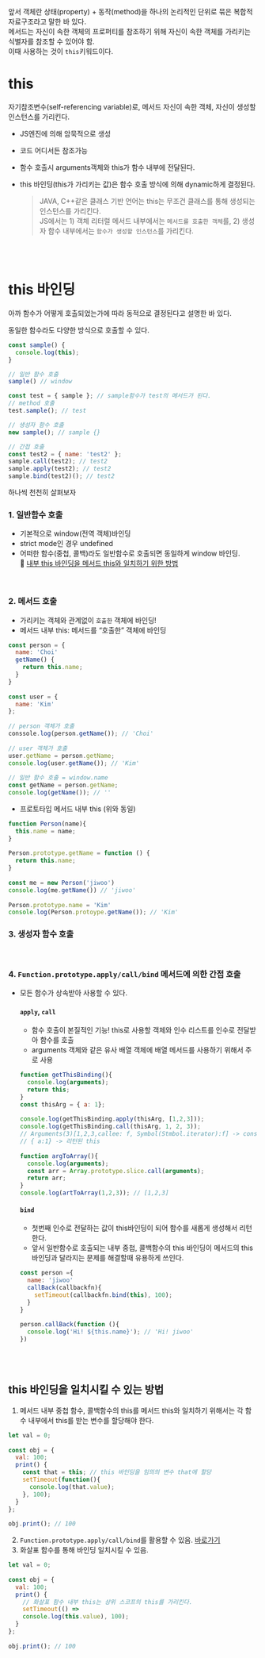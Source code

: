 앞서 객체란 상태(property) + 동작(method)을 하나의 논리적인 단위로 묶은 복합적 자료구조라고 말한 바 있다. 
</br>메서드는 자신이 속한 객체의 프로퍼티를 참조하기 위해 자신이 속한 객체를 가리키는 식별자를 참조할 수 있어야 함. 
</br>이때 사용하는 것이 `this`키워드이다. 

# this

자기참조변수(self-referencing variable)로, 메서드 자신이 속한 객체, 자신이 생성할 인스턴스를 가리킨다.

- JS엔진에 의해 암묵적으로 생성
- 코드 어디서든 참조가능
- 함수 호출시 arguments객체와 this가 함수 내부에 전달된다.
- this 바인딩(this가 가리키는 값)은 함수 호출 방식에 의해 dynamic하게 결정된다.
    
    >JAVA, C++같은 클래스 기반 언어는 this는 무조건 클래스를 통해 생성되는 인스턴스를 가리킨다. 
    </br>JS에서는 1) 객체 리터럴 메서드 내부에서는 <code>메서드를 호출한 객체</code>를, 2) 생성자 함수 내부에서는 <code>함수가 생성할 인스턴스</code>를 가리킨다. 
    
</br>
</br>

# this 바인딩

아까 함수가 어떻게 호출되었는가에 따라 동적으로 결정된다고 설명한 바 있다. 

동일한 함수라도 다양한 방식으로 호출할 수 있다. 

```javascript
const sample() {
  console.log(this);
}

// 일반 함수 호출
sample() // window

const test = { sample }; // sample함수가 test의 메서드가 된다. 
// method 호출
test.sample(); // test 

// 생성자 함수 호출
new sample(); // sample {}

// 간접 호출
const test2 = { name: 'test2' };
sample.call(test2); // test2
sample.apply(test2); // test2
sample.bind(test2)(); // test2
```

하나씩 천천히 살펴보자

### 1. 일반함수 호출
- 기본적으로 window(전역 객체)바인딩
- strict mode인 경우 undefined
- 어떠한 함수(중첩, 콜백)라도 일반함수로 호출되면 동일하게 window 바인딩.
</br>🔗 <a href="https://github.com/agnes0304/modern-javascript-deepdive-docs/blob/main/22-this/README.md#this-%EB%B0%94%EC%9D%B8%EB%94%A9%EC%9D%84-%EC%9D%BC%EC%B9%98%EC%8B%9C%ED%82%AC-%EC%88%98-%EC%9E%88%EB%8A%94-%EB%B0%A9%EB%B2%95">내부 this 바인딩을 메서드 this와 일치하기 위한 방법</a>
    
</br>

### 2. 메서드 호출 
- 가리키는 객체와 관계없이 `호출한` 객체에 바인딩!
- 메서드 내부 this: 메서드를 “호출한” 객체에 바인딩
        
```javascript
const person = {
  name: 'Choi'
  getName() {
    return this.name;
  }
}
        
const user = {
  name: 'Kim'
};
        
// person 객체가 호출
conssole.log(person.getName()); // 'Choi'
        
// user 객체가 호출
user.getName = person.getName;
console.log(user.getName()); // 'Kim'
        
// 일반 함수 호출 = window.name
const getName = person.getName;
console.log(getName()); // '' 

```
        
- 프로토타입 메서드 내부 this (위와 동일)
        
```jsx
function Person(name){
  this.name = name;
}
        
Person.prototype.getName = function () {
  return this.name;
}
        
const me = new Person('jiwoo')
console.log(me.getName()) // 'jiwoo'
        
Person.prototype.name = 'Kim'
console.log(Person.protoype.getName()); // 'Kim'
```
        
### 3. 생성자 함수 호출

</br>

### 4. `Function.prototype.apply/call/bind` 메서드에 의한 간접 호출
- 모든 함수가 상속받아 사용할 수 있다.

  #### `apply`, `call`
  - 함수 호출이 본질적인 기능! this로 사용할 객체와 인수 리스트를 인수로 전달받아 함수를 호출
  - arguments 객체와 같은 유사 배열 객체에 배열 메서드를 사용하기 위해서 주로 사용
        
  ```jsx
  function getThisBinding(){
    console.log(arguments);
    return this;
  }
  const thisArg = { a: 1};
        
  console.log(getThisBinding.apply(thisArg, [1,2,3]));
  console.log(getThisBinding.call(thisArg, 1, 2, 3));
  // Arguments(3)[1,2,3,callee: f, Symbol(Stmbol.iterator):f] -> console.log(arguments); 값
  // { a:1} -> 리턴된 this
          
  function argToArray(){
    console.log(arguments);
    const arr = Array.prototype.slice.call(arguments);
    return arr;
  }
  console.log(artToArray(1,2,3)); // [1,2,3]
  ```
        
  #### `bind`
  - 첫번째 인수로 전달하는 값이 this바인딩이 되어 함수를 새롭게 생성해서 리턴한다.
  - 앞서 일반함수로 호출되는 내부 중첩, 콜백함수의 this 바인딩이 메서드의 this 바인딩과 달라지는 문제를 해결할때 유용하게 쓰인다.
            
  ```jsx
  const person ={
    name: 'jiwoo'
    callBack(callbackfn){
      setTimeout(callbackfn.bind(this), 100);
    }
  }
              
  person.callBack(function (){
    console.log('Hi! ${this.name}'); // 'Hi! jiwoo'
  })
  ```
            
</br></br>

## this 바인딩을 일치시킬 수 있는 방법

1. 메서드 내부 중첩 함수, 콜백함수의 this를 메서드 this와 일치하기 위해서는 각 함수 내부에서 this를 받는 변수를 할당해야 한다. 
    
```jsx
let val = 0;
    
const obj = {
  val: 100;
  print() {
    const that = this; // this 바인딩을 임의의 변수 that에 할당
    setTimeout(function(){
      console.log(that.value); 
    }, 100);
  }
};
    
obj.print(); // 100
```
    
2. `Function.prototype.apply/call/bind`를 활용할 수 있음. <a href="https://github.com/agnes0304/modern-javascript-deepdive-docs/blob/main/22-this/README.md#bind">바로가기</a>
3. 화살표 함수를 통해 바인딩 일치시킬 수 있음. 
    
```jsx
let val = 0;
    
const obj = {
  val: 100;
  print() {
    // 화살표 함수 내부 this는 상위 스코프의 this를 가리킨다. 
    setTimeout(() => 
    console.log(this.value), 100);
  }
};
    
obj.print(); // 100
```
